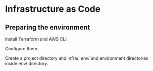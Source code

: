 # Infrastructure as Code

## Preparing the environment

Install Terraform and AWS CLI.

Configure them.

Create a project directory and infra/, env/ and environment directories inside env/ directory.